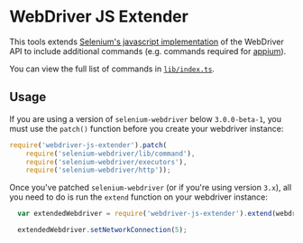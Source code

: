 WebDriver JS Extender
=====================

This tools extends [Selenium's javascript implementation](
https://www.npmjs.com/package/selenium-webdriver) of the WebDriver API
to include additional commands (e.g. commands required for [appium](
https://github.com/appium/appium)).

You can view the full list of commands in [`lib/index.ts`](lib/index.ts#L8).

Usage
-----

If you are using a version of `selenium-webdriver` below `3.0.0-beta-1`, you
must use the `patch()` function before you create your webdriver instance:

```js
require('webdriver-js-extender').patch(
    require('selenium-webdriver/lib/command'),
    require('selenium-webdriver/executors'),
    require('selenium-webdriver/http'));
```

Once you've patched `selenium-webdriver` (or if you're using version `3.x`), all
you need to do is run the `extend` function on your webdriver instance:

```js
  var extendedWebdriver = require('webdriver-js-extender').extend(webdriver);

  extendedWebdriver.setNetworkConnection(5);
```
